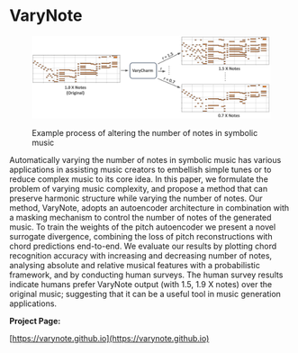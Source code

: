 # VaryNote



<figure><img src="../.gitbook/assets/intro.png" alt=""><figcaption><p>Example process of altering the number of notes in symbolic music</p></figcaption></figure>

Automatically varying the number of notes in symbolic music has various applications in assisting music creators to embellish simple tunes or to reduce complex music to its core idea. In this paper, we formulate the problem of varying music complexity, and propose a method that can preserve harmonic structure while varying the number of notes. Our method, VaryNote, adopts an autoencoder architecture in combination with a masking mechanism to control the number of notes of the generated music. To train the weights of the pitch autoencoder we present a novel surrogate divergence, combining the loss of pitch reconstructions with chord predictions end-to-end. We evaluate our results by plotting chord recognition accuracy with increasing and decreasing number of notes, analysing absolute and relative musical features with a probabilistic framework, and by conducting human surveys. The human survey results indicate humans prefer VaryNote output (with 1.5, 1.9 X notes) over the original music; suggesting that it can be a useful tool in music generation applications.

**Project Page:**

[https://varynote.github.io](https://varynote.github.io)
